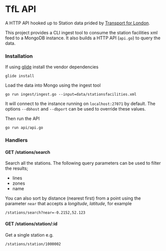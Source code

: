 TfL API
=======

A HTTP API hooked up to Station data prided by [Transport for London](https://api-portal.tfl.gov.uk).

This project provides a CLI ingest tool to consume the station facilities xml feed to
a MongoDB instance. It also builds a HTTP API (`api.go`) to query the data.

### Installation

If using [glide](https://glide.sh/) install the vendor dependencies

    glide install

Load the data into Mongo using the ingest tool

    go run ingest/ingest.go --input=data/stationsfacilities.xml
    
It will connect to the instance running on `localhost:27071` by default. The
options `--dbhost` and `--dbport` can be used to override these values.
        
Then run the API

    go run api/api.go
    
### Handlers

#### GET /stations/search

Search all the stations. The following query parameters can be used to filter
the results;

* lines
* zones
* name

You can also sort by distance (nearest first) from a point using the parameter
`near` that accepts a *longitude*, *latitude*, for example

    /stations/search?near=-0.2152,52.123
    
#### GET /stations/station/:id

Get a single station e.g.

    /stations/station/1000002
